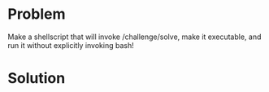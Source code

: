 # Problem
Make a shellscript that will invoke /challenge/solve, make it executable, and run it without explicitly invoking bash!

# Solution
